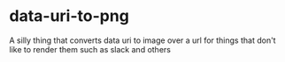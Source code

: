# data-uri-to-png
A silly thing that converts data uri to image over a url for things that don't like to render them such as slack and others
